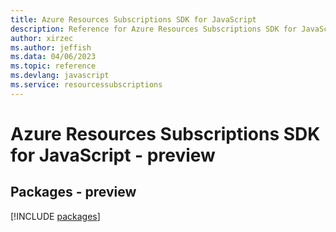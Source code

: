 ```yaml
---
title: Azure Resources Subscriptions SDK for JavaScript
description: Reference for Azure Resources Subscriptions SDK for JavaScript
author: xirzec
ms.author: jeffish
ms.data: 04/06/2023
ms.topic: reference
ms.devlang: javascript
ms.service: resourcessubscriptions
---
```

# Azure Resources Subscriptions SDK for JavaScript - preview
## Packages - preview
[!INCLUDE [packages](resources-subscriptions-index.md)]